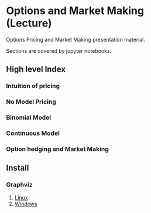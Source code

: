 # Options and Market Making (Lecture)

Options Pricing and Market Making presentation material.

Sections are covered by jupyter notebooks.

## High level Index

### Intuition of pricing

### No Model Pricing

### Binomial Model

### Continuous Model

### Option hedging and Market Making

## Install

### Graphviz

1. [Linux](https://www.graphviz.org/download/#linux)
2. [Windows](https://www.graphviz.org/download/#windows)
